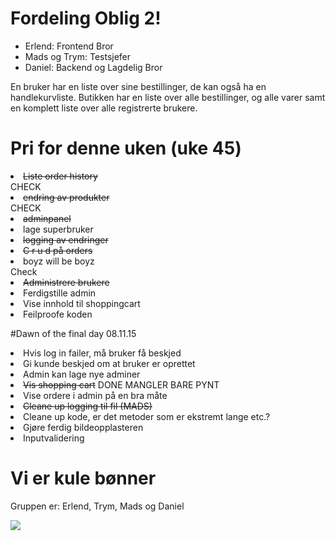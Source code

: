 # Fordeling Oblig 2!

<ul>
<li>Erlend: Frontend Bror</li>
<li>Mads og Trym: Testsjefer</li>
<li>Daniel: Backend og Lagdelig Bror</li>
</ul>


En bruker har en liste over sine bestillinger, de kan også ha en handlekurvliste. Butikken har en liste over alle bestillinger, og alle varer samt en komplett liste over alle registrerte brukere.

# Pri for denne uken (uke 45)

<li><del>Liste order history</del></li>CHECK
<li><del>endring av produkter</del></li>CHECK
<li><del>adminpanel</del></li>
<li>lage superbruker</li>
<li><del>logging av endringer</del></li>
<li><del>C r u d på orders</del></li>
<li>boyz will be boyz</li>Check
<li><del>Administrere brukere</del></li>
<li>Ferdigstille admin</li>
<li>Vise innhold til shoppingcart</li>
<li>Feilproofe koden</li>

#Dawn of the final day 08.11.15

<li>Hvis log in failer, må bruker få beskjed</li>
<li>Gi kunde beskjed om at bruker er oprettet</li>
<li>Admin kan lage nye adminer</li>
<li><del>Vis shopping cart</del> DONE MANGLER BARE PYNT</li>
<li>Vise ordere i admin på en bra måte</li>
<li><del>Cleane up logging til fil (MADS)</del></li>
<li>Cleane up kode, er det metoder som er ekstremt lange etc.?</li>
<li>Gjøre ferdig bildeopplasteren</li>
<li>Inputvalidering</li>



# Vi er kule bønner

Gruppen er: Erlend, Trym, Mads og Daniel

![](http://i.imgur.com/WE9rD1U.png)
